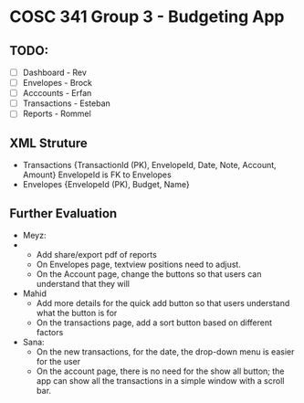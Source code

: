# COSC 341 Group 3 - Budgeting App

## TODO:
- [ ] Dashboard - Rev
- [ ] Envelopes - Brock
- [ ] Acccounts - Erfan
- [ ] Transactions - Esteban
- [ ] Reports - Rommel

## XML Struture
- Transactions {TransactionId (PK), EnvelopeId, Date, Note, Account, Amount} EnvelopeId is FK to Envelopes
- Envelopes {EnvelopeId (PK), Budget, Name}

## Further Evaluation
- Meyz:
-   - Add share/export pdf of reports
    - On Envelopes page, textview positions need to adjust.
    - On the Account page, change the buttons so that users can understand that they will
- Mahid
    - Add more details for the quick add button so that users understand what the button is for
    - On the transactions page, add a sort button based on different factors
- Sana:
    - On the new transactions, for the date, the drop-down menu is easier for the user
    - On the account page, there is no need for the show all button; the app can show all the transactions in a simple window with a scroll bar. 
